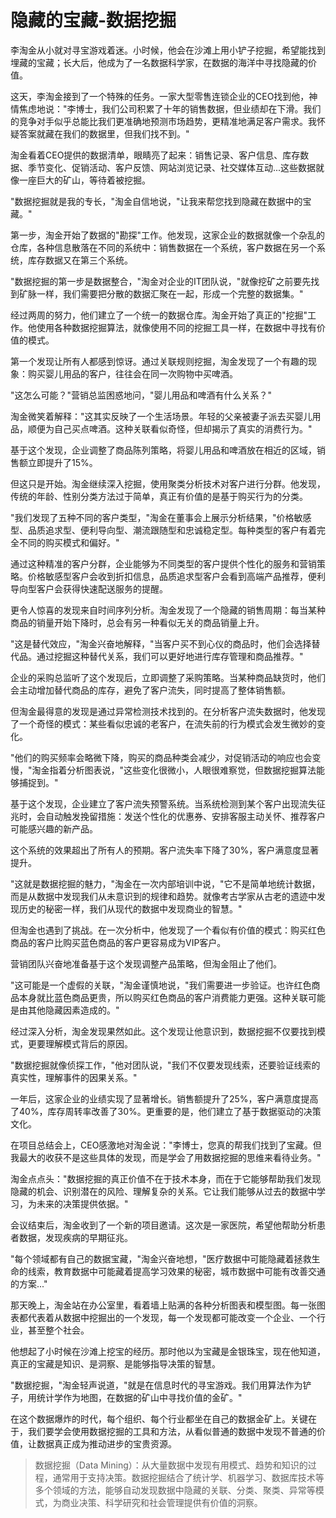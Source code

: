 # 隐藏的宝藏-数据挖掘

李淘金从小就对寻宝游戏着迷。小时候，他会在沙滩上用小铲子挖掘，希望能找到埋藏的宝藏；长大后，他成为了一名数据科学家，在数据的海洋中寻找隐藏的价值。

这天，李淘金接到了一个特殊的任务。一家大型零售连锁企业的CEO找到他，神情焦虑地说："李博士，我们公司积累了十年的销售数据，但业绩却在下滑。我们的竞争对手似乎总能比我们更准确地预测市场趋势，更精准地满足客户需求。我怀疑答案就藏在我们的数据里，但我们找不到。"

淘金看着CEO提供的数据清单，眼睛亮了起来：销售记录、客户信息、库存数据、季节变化、促销活动、客户反馈、网站浏览记录、社交媒体互动...这些数据就像一座巨大的矿山，等待着被挖掘。

"数据挖掘就是我的专长，"淘金自信地说，"让我来帮您找到隐藏在数据中的宝藏。"

第一步，淘金开始了数据的"勘探"工作。他发现，这家企业的数据就像一个杂乱的仓库，各种信息散落在不同的系统中：销售数据在一个系统，客户数据在另一个系统，库存数据又在第三个系统。

"数据挖掘的第一步是数据整合，"淘金对企业的IT团队说，"就像挖矿之前要先找到矿脉一样，我们需要把分散的数据汇聚在一起，形成一个完整的数据集。"

经过两周的努力，他们建立了一个统一的数据仓库。淘金开始了真正的"挖掘"工作。他使用各种数据挖掘算法，就像使用不同的挖掘工具一样，在数据中寻找有价值的模式。

第一个发现让所有人都感到惊讶。通过关联规则挖掘，淘金发现了一个有趣的现象：购买婴儿用品的客户，往往会在同一次购物中买啤酒。

"这怎么可能？"营销总监困惑地问，"婴儿用品和啤酒有什么关系？"

淘金微笑着解释："这其实反映了一个生活场景。年轻的父亲被妻子派去买婴儿用品，顺便为自己买点啤酒。这种关联看似奇怪，但却揭示了真实的消费行为。"

基于这个发现，企业调整了商品陈列策略，将婴儿用品和啤酒放在相近的区域，销售额立即提升了15%。

但这只是开始。淘金继续深入挖掘，使用聚类分析技术对客户进行分群。他发现，传统的年龄、性别分类方法过于简单，真正有价值的是基于购买行为的分类。

"我们发现了五种不同的客户类型，"淘金在董事会上展示分析结果，"价格敏感型、品质追求型、便利导向型、潮流跟随型和忠诚稳定型。每种类型的客户有着完全不同的购买模式和偏好。"

通过这种精准的客户分群，企业能够为不同类型的客户提供个性化的服务和营销策略。价格敏感型客户会收到折扣信息，品质追求型客户会看到高端产品推荐，便利导向型客户会获得快速配送服务的提醒。

更令人惊喜的发现来自时间序列分析。淘金发现了一个隐藏的销售周期：每当某种商品的销量开始下降时，总会有另一种看似无关的商品销量上升。

"这是替代效应，"淘金兴奋地解释，"当客户买不到心仪的商品时，他们会选择替代品。通过挖掘这种替代关系，我们可以更好地进行库存管理和商品推荐。"

企业的采购总监听了这个发现后，立即调整了采购策略。当某种商品缺货时，他们会主动增加替代商品的库存，避免了客户流失，同时提高了整体销售额。

但淘金最得意的发现是通过异常检测技术找到的。在分析客户流失数据时，他发现了一个奇怪的模式：某些看似忠诚的老客户，在流失前的行为模式会发生微妙的变化。

"他们的购买频率会略微下降，购买的商品种类会减少，对促销活动的响应也会变慢，"淘金指着分析图表说，"这些变化很微小，人眼很难察觉，但数据挖掘算法能够捕捉到。"

基于这个发现，企业建立了客户流失预警系统。当系统检测到某个客户出现流失征兆时，会自动触发挽留措施：发送个性化的优惠券、安排客服主动关怀、推荐客户可能感兴趣的新产品。

这个系统的效果超出了所有人的预期。客户流失率下降了30%，客户满意度显著提升。

"这就是数据挖掘的魅力，"淘金在一次内部培训中说，"它不是简单地统计数据，而是从数据中发现我们从未意识到的规律和趋势。就像考古学家从古老的遗迹中发现历史的秘密一样，我们从现代的数据中发现商业的智慧。"

但淘金也遇到了挑战。在一次分析中，他发现了一个看似有价值的模式：购买红色商品的客户比购买蓝色商品的客户更容易成为VIP客户。

营销团队兴奋地准备基于这个发现调整产品策略，但淘金阻止了他们。

"这可能是一个虚假的关联，"淘金谨慎地说，"我们需要进一步验证。也许红色商品本身就比蓝色商品更贵，所以购买红色商品的客户消费能力更强。这种关联可能是由其他隐藏因素造成的。"

经过深入分析，淘金发现果然如此。这个发现让他意识到，数据挖掘不仅要找到模式，更要理解模式背后的原因。

"数据挖掘就像侦探工作，"他对团队说，"我们不仅要发现线索，还要验证线索的真实性，理解事件的因果关系。"

一年后，这家企业的业绩实现了显著增长。销售额提升了25%，客户满意度提高了40%，库存周转率改善了30%。更重要的是，他们建立了基于数据驱动的决策文化。

在项目总结会上，CEO感激地对淘金说："李博士，您真的帮我们找到了宝藏。但我最大的收获不是这些具体的发现，而是学会了用数据挖掘的思维来看待业务。"

淘金点点头："数据挖掘的真正价值不在于技术本身，而在于它能够帮助我们发现隐藏的机会、识别潜在的风险、理解复杂的关系。它让我们能够从过去的数据中学习，为未来的决策提供依据。"

会议结束后，淘金收到了一个新的项目邀请。这次是一家医院，希望他帮助分析患者数据，发现疾病的早期征兆。

"每个领域都有自己的数据宝藏，"淘金兴奋地想，"医疗数据中可能隐藏着拯救生命的线索，教育数据中可能藏着提高学习效果的秘密，城市数据中可能有改善交通的方案..."

那天晚上，淘金站在办公室里，看着墙上贴满的各种分析图表和模型图。每一张图表都代表着从数据中挖掘出的一个发现，每一个发现都可能改变一个企业、一个行业，甚至整个社会。

他想起了小时候在沙滩上挖宝的经历。那时他以为宝藏是金银珠宝，现在他知道，真正的宝藏是知识、是洞察、是能够指导决策的智慧。

"数据挖掘，"淘金轻声说道，"就是在信息时代的寻宝游戏。我们用算法作为铲子，用统计学作为地图，在数据的矿山中寻找价值的金矿。"

在这个数据爆炸的时代，每个组织、每个行业都坐在自己的数据金矿上。关键在于，我们要学会使用数据挖掘的工具和方法，从看似普通的数据中发现不普通的价值，让数据真正成为推动进步的宝贵资源。

> 数据挖掘（Data Mining）：从大量数据中发现有用模式、趋势和知识的过程，通常用于支持决策。数据挖掘结合了统计学、机器学习、数据库技术等多个领域的方法，能够自动发现数据中隐藏的关联、分类、聚类、异常等模式，为商业决策、科学研究和社会管理提供有价值的洞察。 